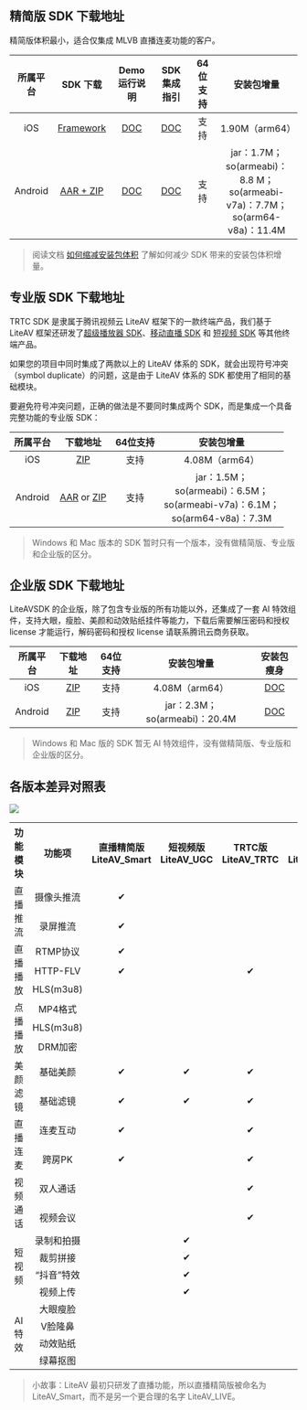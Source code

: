 ## 精简版 SDK 下载地址

精简版体积最小，适合仅集成 MLVB 直播连麦功能的客户。

| 所属平台 | SDK 下载 | Demo运行说明 | SDK集成指引 | 64位支持 | 安装包增量 |
|:---------:| :--------:| :--------:| :--------:| :--------:|:--------:|
| iOS | [Framework](https://github.com/tencentyun/MLVBSDK/tree/master/iOS/SDK)|[DOC](https://github.com/tencentyun/MLVBSDK/blob/master/iOS/README.md)|[DOC](https://cloud.tencent.com/document/product/454/7876)|支持|1.90M（arm64）|
| Android | [AAR + ZIP](https://github.com/tencentyun/MLVBSDK/tree/master/Android/SDK)| [DOC](https://github.com/tencentyun/MLVBSDK/blob/master/Android/README.md)|[DOC](https://cloud.tencent.com/document/product/454/7877)|支持| jar：1.7M；<br> so(armeabi)：8.8 M；<br> so(armeabi-v7a)：7.7M；<br>so(arm64-v8a)：11.4M |


> 阅读文档 [如何缩减安装包体积](https://cloud.tencent.com/document/product/647/34400) 了解如何减少 SDK 带来的安装包体积增量。

## 专业版 SDK 下载地址

TRTC SDK 是隶属于腾讯视频云 LiteAV 框架下的一款终端产品，我们基于 LiteAV 框架还研发了[超级播放器 SDK](https://cloud.tencent.com/product/player)、[移动直播 SDK](https://cloud.tencent.com/product/mlvb) 和 [短视频 SDK](https://cloud.tencent.com/product/ugsv) 等其他终端产品。

如果您的项目中同时集成了两款以上的 LiteAV 体系的 SDK，就会出现符号冲突（symbol duplicate）的问题，这是由于 LiteAV 体系的 SDK 都使用了相同的基础模块。

要避免符号冲突问题，正确的做法是不要同时集成两个 SDK，而是集成一个具备完整功能的专业版 SDK：

| 所属平台 | 下载地址 | 64位支持 | 安装包增量 |
|:---------:| :--------:| :--------:|:--------:|
| iOS | [ZIP](http://liteavsdk-1252463788.cosgz.myqcloud.com/6.6/TXLiteAVSDK_Professional_iOS_6.6.7459.zip) | 支持 | 4.08M（arm64）|  [DOC](https://cloud.tencent.com/document/product/647/34400) |
| Android | [AAR](http://liteavsdk-1252463788.cosgz.myqcloud.com/6.6/LiteAVSDK_Professional_6.6.7458.aar) or [ZIP](http://liteavsdk-1252463788.cosgz.myqcloud.com/6.6/LiteAVSDK_Professional_6.6.7458.zip)| 支持 | jar：1.5M；<br> so(armeabi)：6.5M；<br> so(armeabi-v7a)：6.1M；<br>so(arm64-v8a)：7.3M| [DOC](https://cloud.tencent.com/document/product/647/34400) |

> Windows 和 Mac 版本的 SDK 暂时只有一个版本，没有做精简版、专业版和企业版的区分。


## 企业版 SDK 下载地址
LiteAVSDK 的企业版，除了包含专业版的所有功能以外，还集成了一套 AI 特效组件，支持大眼，瘦脸、美颜和动效贴纸挂件等能力，下载后需要解压密码和授权 license 才能运行，解码密码和授权 license 请联系腾讯云商务获取。

| 所属平台 | 下载地址 | 64位支持 | 安装包增量 | 安装包瘦身|
|:---------:| :--------:| :--------:|:--------:|:--------:|
| iOS | [ZIP](http://liteavsdk-1252463788.cosgz.myqcloud.com/6.6/TXLiteAVSDK_Enterprise_iOS_6.6.7459.zip) |支持|4.08M（arm64）|  [DOC](https://cloud.tencent.com/document/product/454/34927) |
| Android | [ZIP](http://liteavsdk-1252463788.cosgz.myqcloud.com/6.6/LiteAVSDK_Enterprise_6.6.7458.zip)|支持|  jar：2.3M；so(armeabi)：20.4M |[DOC](https://cloud.tencent.com/document/product/454/34927) |

> Windows 和 Mac 版的 SDK 暂无 AI 特效组件，没有做精简版、专业版和企业版的区分。

## 各版本差异对照表

![](https://main.qcloudimg.com/raw/76d9d6f854ba4cc8cf3b3c18ed230a35.png)

<table>
<tr>
<th width="100px" style="text-align:center">功能模块</th>
<th width="100px" style="text-align:center">功能项</th>
<th width="100px" style="text-align:center">直播精简版<br>LiteAV_Smart</th>
<th width="100px" style="text-align:center">短视频版<br>LiteAV_UGC</th>
<th width="100px" style="text-align:center">TRTC版<br>LiteAV_TRTC</th>
<th width="100px" style="text-align:center">播放器版<br>LiteAV_Player</th>
<th width="100px" style="text-align:center">专业版<br>Professional</th>
<th width="100px" style="text-align:center">企业版<br>Enterprise</th>
</tr>
<tr>
<td rowspan='2' style="text-align:center">直播推流</td>
<td style="text-align:center">摄像头推流</td>
<td style="text-align:center">✔</td>
<td></td>
<td></td>
<td></td>
<td style="text-align:center">✔</td>
<td style="text-align:center">✔</td>
</tr>
<tr>
<td style="text-align:center">录屏推流</td>
<td style="text-align:center">✔</td>
<td></td>
<td></td>
<td></td>
<td style="text-align:center">✔</td>
<td style="text-align:center">✔</td>
</tr>
<tr>
<td rowspan='3' style="text-align:center">直播播放</td>
<td style="text-align:center">RTMP协议</td>
<td style="text-align:center">✔</td>
<td></td>
<td></td>
<td></td>
<td style="text-align:center">✔</td>
<td style="text-align:center">✔</td>
</tr>
<tr>
<td style="text-align:center">HTTP-FLV</td>
<td style="text-align:center">✔</td>
<td></td>
<td style="text-align:center">✔</td>
<td style="text-align:center">✔</td>
<td style="text-align:center">✔</td>
<td style="text-align:center">✔</td>
</tr>
<tr>
<td style="text-align:center">HLS(m3u8)</td>
<td></td>
<td></td>
<td></td>
<td style="text-align:center">✔</td>
<td style="text-align:center">✔</td>
<td style="text-align:center">✔</td>
</tr>
<tr>
<td rowspan='3' style="text-align:center">点播播放</td>
<td style="text-align:center">MP4格式</td>
<td></td>
<td></td>
<td></td>
<td style="text-align:center">✔</td>
<td style="text-align:center">✔</td>
<td style="text-align:center">✔</td>
</tr>
<tr>
<td style="text-align:center">HLS(m3u8)</td>
<td></td>
<td></td>
<td></td>
<td style="text-align:center">✔</td>
<td style="text-align:center">✔</td>
<td style="text-align:center">✔</td>
</tr>
<tr>
<td style="text-align:center">DRM加密</td>
<td></td>
<td></td>
<td></td>
<td style="text-align:center">✔</td>
<td style="text-align:center">✔</td>
<td style="text-align:center">✔</td>
</tr>
<tr>
<td rowspan='2' style="text-align:center">美颜滤镜</td>
<td style="text-align:center">基础美颜</td>
<td style="text-align:center">✔</td>
<td style="text-align:center">✔</td>
<td style="text-align:center">✔</td>
<td></td>
<td style="text-align:center">✔</td>
<td style="text-align:center">✔</td>
</tr>
<tr>
<td style="text-align:center">基础滤镜</td>
<td style="text-align:center">✔</td>
<td style="text-align:center">✔</td>
<td style="text-align:center">✔</td>
<td></td>
<td style="text-align:center">✔</td>
<td style="text-align:center">✔</td>
</tr>
<tr>
<td rowspan='2' style="text-align:center">直播连麦</td>
<td style="text-align:center">连麦互动</td>
<td style="text-align:center">✔</td>
<td></td>
<td style="text-align:center">✔</td>
<td></td>
<td style="text-align:center">✔</td>
<td style="text-align:center">✔</td>
</tr>
<tr>
<td style="text-align:center">跨房PK</td>
<td style="text-align:center">✔</td>
<td></td>
<td style="text-align:center">✔</td>
<td></td>
<td style="text-align:center">✔</td>
<td style="text-align:center">✔</td>
</tr>
<tr>
<td rowspan='2' style="text-align:center">视频通话</td>
<td style="text-align:center">双人通话</td>
<td></td>
<td></td>
<td style="text-align:center">✔</td>
<td style="text-align:center"></td>
<td style="text-align:center">✔</td>
<td style="text-align:center">✔</td>
</tr>
<tr>
<td style="text-align:center">视频会议</td>
<td style="text-align:center"></td>
<td style="text-align:center"></td>
<td style="text-align:center">✔</td>
<td style="text-align:center"></td>
<td style="text-align:center">✔</td>
<td style="text-align:center">✔</td>
</tr>
<tr>
<td rowspan='4' style="text-align:center">短视频</td>
<td style="text-align:center">录制和拍摄</td>
<td></td>
<td style="text-align:center">✔</td>
<td></td>
<td></td>
<td style="text-align:center">✔</td>
<td style="text-align:center">✔</td>
</tr>
<tr>
<td style="text-align:center">裁剪拼接</td>
<td></td>
<td style="text-align:center">✔</td>
<td></td>
<td></td>
<td style="text-align:center">✔</td>
<td style="text-align:center">✔</td>
</tr>
<tr>
<td style="text-align:center">“抖音”特效</td>
<td></td>
<td style="text-align:center">✔</td>
<td></td>
<td></td>
<td style="text-align:center">✔</td>
<td style="text-align:center">✔</td>
</tr>
<tr>
<td style="text-align:center">视频上传</td>
<td></td>
<td style="text-align:center">✔</td>
<td></td>
<td></td>
<td style="text-align:center">✔</td>
<td style="text-align:center">✔</td>
</tr>
<tr>
<td rowspan='4' style="text-align:center">AI 特效</td>
<td style="text-align:center">大眼瘦脸</td>
<td></td>
<td></td>
<td></td>
<td></td>
<td></td>
<td style="text-align:center">✔</td>
</tr>
<tr>
<td style="text-align:center">V脸隆鼻</td>
<td></td>
<td></td>
<td></td>
<td></td>
<td></td>
<td style="text-align:center">✔</td>
</tr>
<tr>
<td style="text-align:center">动效贴纸</td>
<td></td>
<td></td>
<td></td>
<td></td>
<td></td>
<td style="text-align:center">✔</td>
</tr>
<tr>
<td style="text-align:center">绿幕抠图</td>
<td></td>
<td></td>
<td></td>
<td></td>
<td></td>
<td style="text-align:center">✔</td>
</tr>
</table>

> 小故事：LiteAV 最初只研发了直播功能，所以直播精简版被命名为 LiteAV_Smart，而不是另一个更合理的名字 LiteAV_LIVE。





